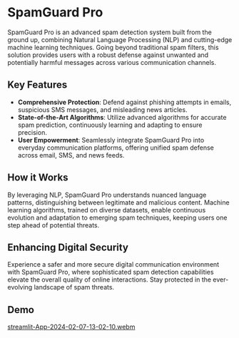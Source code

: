 # SpamGuard Pro

SpamGuard Pro is an advanced spam detection system built from the ground up, combining Natural Language Processing (NLP) and cutting-edge machine learning techniques. Going beyond traditional spam filters, this solution provides users with a robust defense against unwanted and potentially harmful messages across various communication channels.

## Key Features

- **Comprehensive Protection**: Defend against phishing attempts in emails, suspicious SMS messages, and misleading news articles.
- **State-of-the-Art Algorithms**: Utilize advanced algorithms for accurate spam prediction, continuously learning and adapting to ensure precision.
- **User Empowerment**: Seamlessly integrate SpamGuard Pro into everyday communication platforms, offering unified spam defense across email, SMS, and news feeds.

## How it Works

By leveraging NLP, SpamGuard Pro understands nuanced language patterns, distinguishing between legitimate and malicious content. Machine learning algorithms, trained on diverse datasets, enable continuous evolution and adaptation to emerging spam techniques, keeping users one step ahead of potential threats.

## Enhancing Digital Security

Experience a safer and more secure digital communication environment with SpamGuard Pro, where sophisticated spam detection capabilities elevate the overall quality of online interactions. Stay protected in the ever-evolving landscape of spam threats.

## Demo

[streamlit-App-2024-02-07-13-02-10.webm](https://github.com/figo2001/SapmGuard-Pro-v/assets/78696850/73706905-db84-44d6-b8fd-b0551d110f94)


